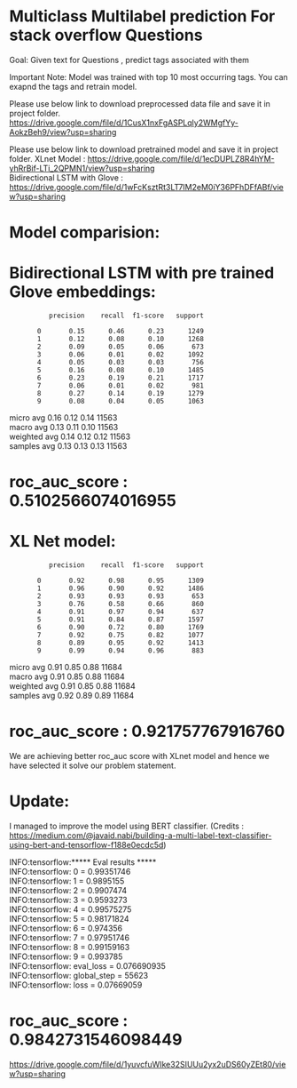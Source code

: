 #  Multiclass Multilabel prediction For stack overflow Questions

Goal: Given text for Questions , predict tags associated with them 

Important Note:  Model was trained with top 10 most occurring tags. You can exapnd the tags and retrain model.

 
 Please use below link to download preprocessed data file and save it in project folder.
 https://drive.google.com/file/d/1CusX1nxFgASPLqly2WMgfYy-AokzBeh9/view?usp=sharing
 
 Please use below link to download pretrained model and save it in project folder.
 XLnet Model : https://drive.google.com/file/d/1ecDUPLZ8R4hYM-yhRrBif-LTi_2QPMN1/view?usp=sharing  
 Bidirectional LSTM with Glove : https://drive.google.com/file/d/1wFcKsztRt3LT7IM2eM0iY36PFhDFfABf/view?usp=sharing  
 
 # Model comparision:
 
 # Bidirectional LSTM with pre trained Glove embeddings:
 
              precision    recall  f1-score   support  

           0       0.15      0.46      0.23      1249
           1       0.12      0.08      0.10      1268
           2       0.09      0.05      0.06       673
           3       0.06      0.01      0.02      1092
           4       0.05      0.03      0.03       756
           5       0.16      0.08      0.10      1485
           6       0.23      0.19      0.21      1717
           7       0.06      0.01      0.02       981
           8       0.27      0.14      0.19      1279
           9       0.08      0.04      0.05      1063
                                                      
   micro avg       0.16      0.12      0.14     11563  
   macro avg       0.13      0.11      0.10     11563  
weighted avg       0.14      0.12      0.12     11563  
 samples avg       0.13      0.13      0.13     11563  

# roc_auc_score : 0.5102566074016955  

# XL Net model:  

              precision    recall  f1-score   support  

           0       0.92      0.98      0.95      1309
           1       0.96      0.90      0.92      1486
           2       0.93      0.93      0.93       653
           3       0.76      0.58      0.66       860
           4       0.91      0.97      0.94       637
           5       0.91      0.84      0.87      1597
           6       0.90      0.72      0.80      1769
           7       0.92      0.75      0.82      1077
           8       0.89      0.95      0.92      1413
           9       0.99      0.94      0.96       883  
                                                      
   micro avg       0.91      0.85      0.88     11684  
   macro avg       0.91      0.85      0.88     11684  
weighted avg       0.91      0.85      0.88     11684  
 samples avg       0.92      0.89      0.89     11684  

# roc_auc_score : 0.921757767916760  

We are achieving better roc_auc score with XLnet model and hence we have selected it solve our problem statement.  
 
# Update:
I managed to improve the model using BERT classifier. (Credits : https://medium.com/@javaid.nabi/building-a-multi-label-text-classifier-using-bert-and-tensorflow-f188e0ecdc5d)  

INFO:tensorflow:***** Eval results *****  
INFO:tensorflow:  0 = 0.99351746  
INFO:tensorflow:  1 = 0.9895155  
INFO:tensorflow:  2 = 0.9907474  
INFO:tensorflow:  3 = 0.9593273  
INFO:tensorflow:  4 = 0.99575275  
INFO:tensorflow:  5 = 0.98171824  
INFO:tensorflow:  6 = 0.974356  
INFO:tensorflow:  7 = 0.97951746  
INFO:tensorflow:  8 = 0.99159163  
INFO:tensorflow:  9 = 0.993785  
INFO:tensorflow:  eval_loss = 0.076690935  
INFO:tensorflow:  global_step = 55623  
INFO:tensorflow:  loss = 0.07669059  

# roc_auc_score : 0.9842731546098449

https://drive.google.com/file/d/1yuvcfuWIke32SIUUu2yx2uDS60yZEt80/view?usp=sharing
